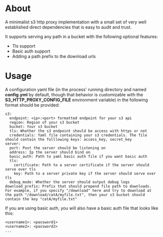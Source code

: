 # About

A minimalist s3 http proxy implementation with a small set of very well established direct dependencies that is easy to audit and trust.

It supports serving any path in a bucket with the following optional features:
- Tls support
- Basic auth support
- Adding a path prefix to the download urls

# Usage

A configuration yaml file (in the process' running directory and named **config.yml** by default, though that behavior is customizable with the **S3_HTTP_PROXY_CONFIG_FILE** environment variable) in the following format should be provided:

```
s3:
  endpoint: <ip>:<port> formatted endpoint for your s3 api
  region: Region of your s3 bucket
  bucket: Your s3 bucket
  tls: Whether the s3 endpoint should be access with https or not
  credentials: Yaml file containing your s3 credentials. The file should contain the folllowing keys: access_key, secret_key
server:
  port: Post the server should be listening on
  address: Ip the server should bind on
  basic_auth: Path to yaml basic auth file if you want basic auth
  tls:
    certificate: Path to a server certificate if the server should serve over tls
    key: Path to a server private key if the server should serve over tls
  debug_mode: Whether the server should output debug logs
download_prefix: Prefix that should prepend file path to downloads. For example, if you specify "/download" here and try to download at the path "/download/catA/myfile.txt", then your s3 bucket should contain the key "catA/myfile.txt" 
```

If you are using basic auth, you will also have a basic auth file that looks like this:

```
<username1>: <password1>
<username2>: <password2>
...
```